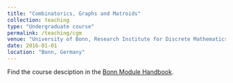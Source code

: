 ```yaml
---
title: "Combinatorics, Graphs and Matroids"
collection: teaching
type: "Undergraduate course"
permalink: /teaching/cgm
venue: "University of Bonn, Research Institute for Discrete Mathematics"
date: 2016-01-01
location: "Bonn, Germany"
---
```


Find the course desciption in the [Bonn Module Handbook](https://www.mathematics.uni-bonn.de/files/master/ma_modulehandbook.pdf).
